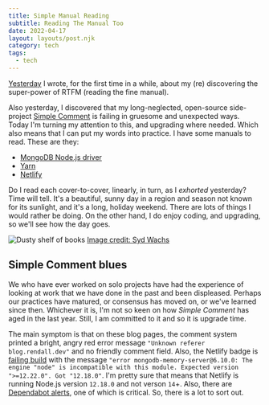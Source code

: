 ```yaml
---
title: Simple Manual Reading
subtitle: Reading The Manual Too
date: 2022-04-17
layout: layouts/post.njk
category: tech
tags:
  - tech
---
```


[Yesterday](/posts/2022/4/16/reading-the-manual/) I wrote, for the first time in a while, about my (re) discovering the super-power of RTFM (reading the fine manual).

Also yesterday, I discovered that my long-neglected, open-source side-project [Simple Comment](https://github.com/rendall/simple-comment) is failing in gruesome and unexpected ways. Today I'm turning my attention to this, and upgrading where needed. Which also means that I can put my words into practice. I have some manuals to read. These are they:

- [MongoDB Node.js driver](https://www.mongodb.com/docs/drivers/node/current/)
- [Yarn](https://yarnpkg.com/getting-started)
- [Netlify](https://docs.netlify.com/)

Do I read each cover-to-cover, linearly, in turn, as I _exhorted_ yesterday? Time will tell. It's a beautiful, sunny day in a region and season not known for its sunlight, and it's a long, holiday weekend. There are lots of things I would rather be doing. On the other hand, I do enjoy coding, and upgrading, so we'll see how the day goes.

![Dusty shelf of books](/img/syd-wachs-slItfWbhijc-unsplash.jpg)
[Image credit: Syd Wachs](https://unsplash.com/@videmusart?utm_source=unsplash&utm_medium=referral&utm_content=creditCopyText)

## Simple Comment blues

We who have ever worked on solo projects have had the experience of looking at work that we have done in the past and been displeased. Perhaps our practices have matured, or consensus has moved on, or we've learned since then. Whichever it is, I'm not so keen on how _Simple Comment_ has aged in the last year. Still, I am committed to it and so it is upgrade time.

The main symptom is that on these blog pages, the comment system printed a bright, angry red error message `"Unknown referer blog.rendall.dev"` and no friendly comment field. Also, the Netlify badge is [failing build](https://app.netlify.com/sites/simple-comment/deploys/625bdc640e96900008627c82) with the message `"error mongodb-memory-server@6.10.0: The engine "node" is incompatible with this module. Expected version ">=12.22.0". Got "12.18.0"`. I'm pretty sure that means that Netlify is running Node.js version `12.18.0` and not verson `14`+. Also, there are [Dependabot alerts](https://github.blog/2022-04-14-dependabot-alerts-now-surface-if-code-is-calling-vulnerability/), one of which is critical. So, there is a lot to sort out.
